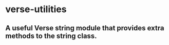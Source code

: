 # verse-utilities

## A useful Verse string module that provides extra methods to the string class.
